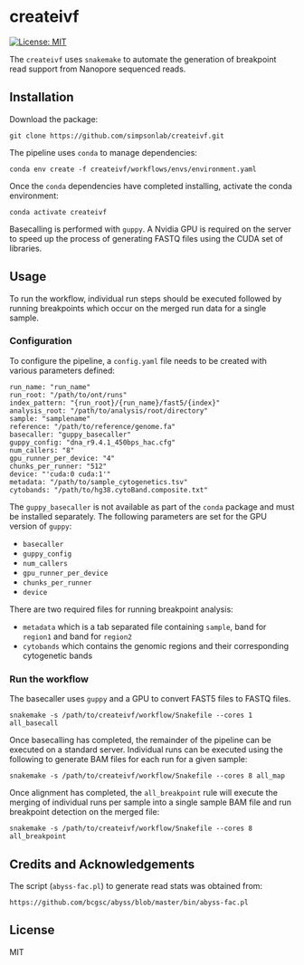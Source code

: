 # createivf

[![License: MIT](https://img.shields.io/badge/License-MIT-yellow.svg)](https://opensource.org/licenses/MIT)

The `createivf` uses `snakemake` to automate the generation of
breakpoint read support from Nanopore sequenced reads.

## Installation
Download the package:
```
git clone https://github.com/simpsonlab/createivf.git
```

The pipeline uses `conda` to manage dependencies:
```
conda env create -f createivf/workflows/envs/environment.yaml
```

Once the `conda` dependencies have completed installing, activate
the conda environment:
```
conda activate createivf
```

Basecalling is performed with `guppy`.  A Nvidia GPU is required
on the server to speed up the process of generating FASTQ files
using the CUDA set of libraries.


## Usage
To run the workflow, individual run steps should be executed followed
by running breakpoints which occur on the merged run data for a
single sample.

### Configuration
To configure the pipeline, a `config.yaml` file needs to be created with
various parameters defined:
```
run_name: "run_name"
run_root: "/path/to/ont/runs"
index_pattern: "{run_root}/{run_name}/fast5/{index}"
analysis_root: "/path/to/analysis/root/directory"
sample: "samplename"
reference: "/path/to/reference/genome.fa"
basecaller: "guppy_basecaller"
guppy_config: "dna_r9.4.1_450bps_hac.cfg"
num_callers: "8"
gpu_runner_per_device: "4"
chunks_per_runner: "512"
device: "'cuda:0 cuda:1'"
metadata: "/path/to/sample_cytogenetics.tsv"
cytobands: "/path/to/hg38.cytoBand.composite.txt"
```

The `guppy_basecaller` is not available as part of the `conda` package
and must be installed separately.  The following parameters are
set for the GPU version of `guppy`:
* `basecaller`
* `guppy_config`
* `num_callers`
* `gpu_runner_per_device`
* `chunks_per_runner`
* `device`

There are two required files for running breakpoint analysis:
* `metadata` which is a tab separated file containing `sample`, band for `region1` and band for `region2`
* `cytobands` which contains the genomic regions and their corresponding cytogenetic bands

### Run the workflow
The basecaller uses `guppy` and a GPU to convert FAST5 files to FASTQ files.
```
snakemake -s /path/to/createivf/workflow/Snakefile --cores 1 all_basecall
```

Once basecalling has completed, the remainder of the pipeline can
be executed on a standard server.  Individual runs can be executed
using the following to generate BAM files for each run for a given
sample:
```
snakemake -s /path/to/createivf/workflow/Snakefile --cores 8 all_map
```
Once alignment has completed, the `all_breakpoint` rule will execute
the merging of individual runs per sample into a single sample
BAM file and run breakpoint detection on the merged file:
```
snakemake -s /path/to/createivf/workflow/Snakefile --cores 8 all_breakpoint
```


## Credits and Acknowledgements
The script (`abyss-fac.pl`) to generate read stats was obtained from:
```
https://github.com/bcgsc/abyss/blob/master/bin/abyss-fac.pl
```


## License
MIT
